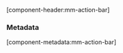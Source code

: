 [component-header:mm-action-bar]

<mm-action-bar-demo></mm-action-bar-demo>

### Metadata
[component-metadata:mm-action-bar]